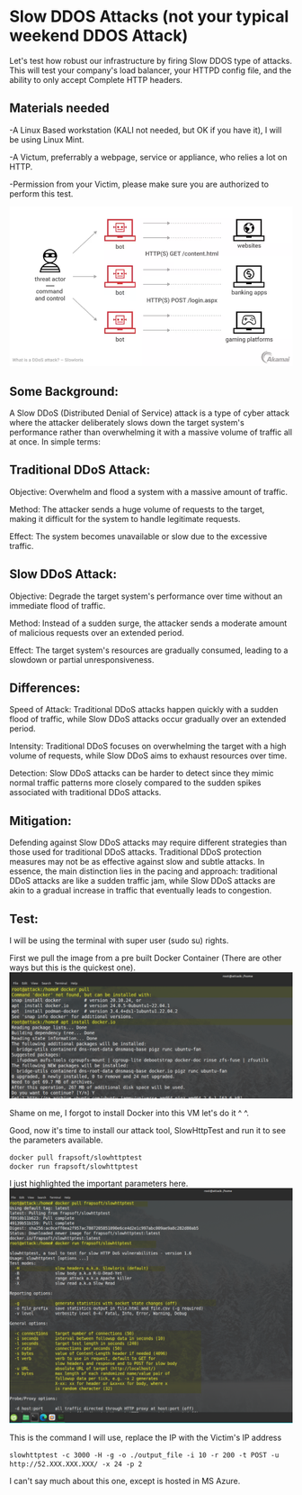 # Slow DDOS Attacks (not your typical weekend DDOS Attack)

Let's test how robust our infrastructure by firing Slow DDOS type of attacks.
This will test your company's load balancer, your HTTPD config file, and the ability to only accept Complete HTTP headers.

## Materials needed
-A Linux Based workstation (KALI not needed, but OK if you have it), I will be using Linux Mint.

-A Victum, preferrably a webpage, service or appliance, who relies a lot on HTTP.

-Permission from your Victim, please make sure you are authorized to perform this test.

![alt text](https://raw.githubusercontent.com/raulpz/raulpz.github.io/main/assets/images/SlowDDOSpicture.png)

## Some Background:
A Slow DDoS (Distributed Denial of Service) attack is a type of cyber attack where the attacker deliberately slows down the target system's performance rather than overwhelming it with a massive volume of traffic all at once. In simple terms:

## Traditional DDoS Attack:

Objective: Overwhelm and flood a system with a massive amount of traffic.

Method: The attacker sends a huge volume of requests to the target, making it difficult for the system to handle legitimate requests.

Effect: The system becomes unavailable or slow due to the excessive traffic.


## Slow DDoS Attack:

Objective: Degrade the target system's performance over time without an immediate flood of traffic.

Method: Instead of a sudden surge, the attacker sends a moderate amount of malicious requests over an extended period.

Effect: The target system's resources are gradually consumed, leading to a slowdown or partial unresponsiveness.


## Differences:

Speed of Attack: Traditional DDoS attacks happen quickly with a sudden flood of traffic, while Slow DDoS attacks occur gradually over an extended period.

Intensity: Traditional DDoS focuses on overwhelming the target with a high volume of requests, while Slow DDoS aims to exhaust resources over time.

Detection: Slow DDoS attacks can be harder to detect since they mimic normal traffic patterns more closely compared to the sudden spikes associated with traditional DDoS attacks.


## Mitigation: 

Defending against Slow DDoS attacks may require different strategies than those used for traditional DDoS attacks. Traditional DDoS protection measures may not be as effective against slow and subtle attacks.
In essence, the main distinction lies in the pacing and approach: traditional DDoS attacks are like a sudden traffic jam, while Slow DDoS attacks are akin to a gradual increase in traffic that eventually leads to congestion.

## Test:

I will be using the terminal with super user (sudo su) rights.

First we pull the image from a pre built Docker Container (There are other ways but this is the quickest one).
![alt text](https://raw.githubusercontent.com/raulpz/raulpz.github.io/main/assets/images/DockerNope.png)

Shame on me, I forgot to install Docker into this VM let's do it ^ ^.

Good, now it's time to install our attack tool, SlowHttpTest and run it to see the parameters available.

```
docker pull frapsoft/slowhttptest
docker run frapsoft/slowhttptest
```

I just highlighted the important parameters here.
![alt text](https://raw.githubusercontent.com/raulpz/raulpz.github.io/main/assets/images/SlowHttpTestParams.png)

This is the command I will use, replace the IP with the Victim's IP address
```
slowhttptest -c 3000 -H -g -o ./output_file -i 10 -r 200 -t POST -u http://52.XXX.XXX.XXX/ -x 24 -p 2
```
I can't say much about this one, except is hosted in MS Azure.






